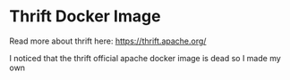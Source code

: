 # Thrift Docker Image

Read more about thrift here: https://thrift.apache.org/

I noticed that the thrift official apache docker image is dead so I made my own

